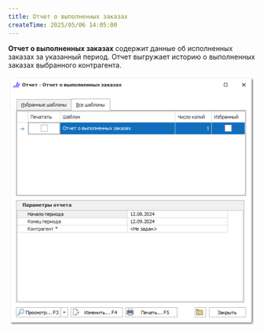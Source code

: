 ```yaml
---
title: Отчет о выполненных заказах
createTime: 2025/05/06 14:05:00
---
```

**Отчет о выполненных заказах** содержит данные об исполненных заказах за указанный период. Отчет выгружает историю о выполненных заказах выбранного контрагента.

![](../../../assets/specification/image106.png)



